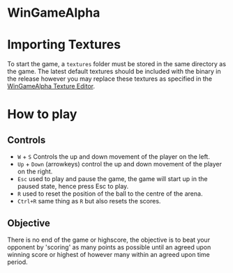 # WinGameAlpha

# Importing Textures
To start the game, a `textures` folder must be stored in the same directory as the game. The latest default textures should be included with the binary in the release however you may replace these textures as specified in the [WinGameAlpha Texture Editor](https://github.com/WizziBot/WGA_Texture_Editor).
# How to play

## Controls
* `W` + `S` Controls the up and down movement of the player on the left.
* `Up` + `Down` (arrowkeys) control the up and down movement of the player on the right.
* `Esc` used to play and pause the game, the game will start up in the paused state, hence press Esc to play.
* `R` used to reset the position of the ball to the centre of the arena.
* `Ctrl+R` same thing as `R` but also resets the scores.

## Objective
There is no end of the game or highscore, the objective is to beat your opponent by 'scoring' as many points as possible until an agreed upon winning score or highest of however many within an agreed upon time period.

